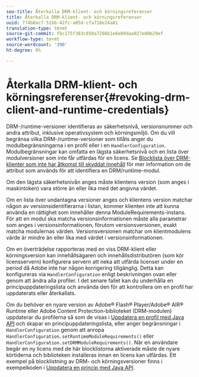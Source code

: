 ```yaml
---
seo-title: Återkalla DRM-klient- och körningsreferenser
title: Återkalla DRM-klient- och körningsreferenser
uuid: 774b8ac7-51bb-42fc-a05d-cfa718e24a81
translation-type: tm+mt
source-git-commit: fbc175f383c850a7286b1e6e89daa027e00b29ef
workflow-type: tm+mt
source-wordcount: '390'
ht-degree: 0%

---
```



# Återkalla DRM-klient- och körningsreferenser{#revoking-drm-client-and-runtime-credentials}

DRM-/runtime-versioner identifieras av säkerhetsnivå, versionsnummer och andra attribut, inklusive operativsystem och körningsmiljö. Om du vill begränsa vilka DRM-/runtime-versioner som tillåts anger du modulbegränsningarna i en profil eller i en `HandlerConfiguration`. Modulbegränsningar kan omfatta en lägsta säkerhetsnivå och en lista över modulversioner som inte får utfärdas för en licens. Se [Blocklista över DRM-klienter som inte har åtkomst till skyddat innehåll](../../aaxs-protecting-content/content-introduction/content-usage-rules/content-runtime-application-restrictions/content-blocklist-drm-clients.md) för mer information om de attribut som används för att identifiera en DRM/runtime-modul.

Om den lägsta säkerhetsnivån anges måste klientens version (som anges i maskintoken) vara större än eller lika med det angivna värdet.

Om en lista över undantagna versioner anges och klientens version matchar någon av versionsidentifierarna i listan, kommer klienten inte att kunna använda en rättighet som innehåller denna ModuleRequirements-instans. För att en modul ska matcha versionsinformationen måste alla parametrar som anges i versionsinformationen, förutom versionsversionen, exakt matcha modulernas värden. Versionsversionen matchar om klientmodulens värde är mindre än eller lika med värdet i versionsinformationen.

Om en överträdelse rapporteras med en viss DRM-klient eller körningsversion kan innehållsägaren och innehållsdistributören (som kör licensservern) konfigurera servern att neka att utfärda licenser under en period då Adobe inte har någon korrigering tillgänglig. Detta kan konfigureras via `HandlerConfiguration` enligt beskrivningen ovan eller genom att ändra alla profiler. I det senare fallet kan du underhålla en principuppdateringslista och använda den för att kontrollera om en profil har uppdaterats eller återkallats.

Om du behöver en nyare version av Adobe® Flash® Player/Adobe® AIR® Runtime eller Adobe Content Protection-biblioteket (DRM-modulen) uppdaterar du profilerna så som de visas i [Uppdatera en profil med Java API](../../aaxs-protecting-content/content-working-with-policies/content-updating-policy-using-java-api.md) och skapar en principuppdateringslista, eller anger begränsningar i `HandlerConfiguration` genom att anropa `HandlerConfiguration.setRuntimeModuleRequirements()` eller `HandlerConfiguration.setDRMModuleRequirements()`. När en användare begär en ny licens med de här blocklistorna aktiverade måste de nyare körtiderna och biblioteken installeras innan en licens kan utfärdas. Ett exempel på blocklistning av DRM- och körningsversioner finns i exempelkoden i [Uppdatera en princip med Java API](../../aaxs-protecting-content/content-working-with-policies/content-updating-policy-using-java-api.md).

